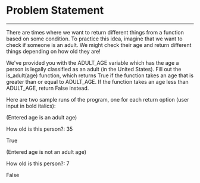 # Problem Statement
---------------------------
There are times where we want to return different things from a function based on some condition. To practice this idea, imagine that we want to check if someone is an adult. We might check their age and return different things depending on how old they are!

We've provided you with the ADULT_AGE variable which has the age a person is legally classified as an adult (in the United States). Fill out the is_adult(age) function, which returns True if the function takes an age that is greater than or equal to ADULT_AGE. If the function takes an age less than ADULT_AGE, return False instead.

Here are two sample runs of the program, one for each return option (user input in bold italics):

(Entered age is an adult age)

How old is this person?: 35

True

(Entered age is not an adult age)

How old is this person?: 7

False